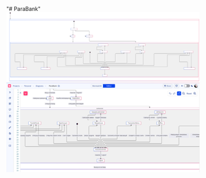 "# ParaBank" 
![Full diagram](./attachment/Untitled%20diagram-2024-10-19-004955.svg)
![State diagram](./attachment/2024-10-19_05-02-30.png)